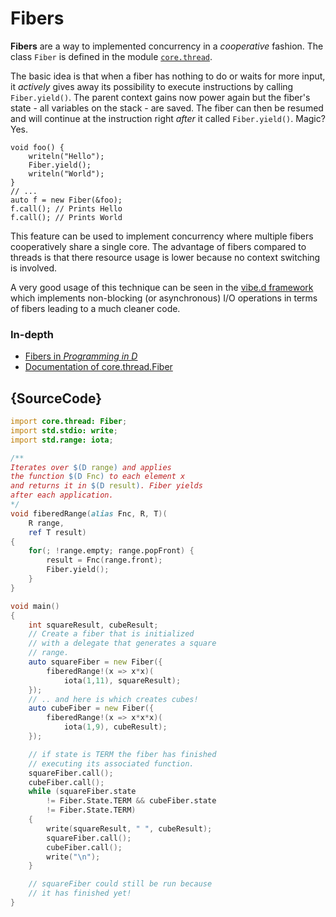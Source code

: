 # Fibers

**Fibers** are a way to implemented concurrency
in a *cooperative* fashion. The class `Fiber`
is defined in the module [`core.thread`](https://dlang.org/phobos/core_thread.html).

The basic idea is that when a fiber
has nothing to do or waits for more input, it
*actively* gives away its possibility to
execute instructions by calling `Fiber.yield()`.
The parent context gains now power again but the
fiber's state - all variables on the stack - are
saved. The fiber can then be resumed
and will continue at the instruction right *after*
it called `Fiber.yield()`. Magic? Yes.

    void foo() {
        writeln("Hello");
        Fiber.yield();
        writeln("World");
    }
    // ...
    auto f = new Fiber(&foo);
    f.call(); // Prints Hello
    f.call(); // Prints World

This feature can be used to implement concurrency
where multiple fibers cooperatively share a single
core. The advantage of fibers compared to threads is
that there resource usage is lower because
no context switching is involved.

A very good usage of this technique can be seen in
the [vibe.d framework](http://vibed.org) which implements
non-blocking (or asynchronous) I/O operations
in terms of fibers leading to a much cleaner
code.

### In-depth

- [Fibers in _Programming in D_](http://ddili.org/ders/d.en/fibers.html)
- [Documentation of core.thread.Fiber](https://dlang.org/library/core/thread/fiber.html)

## {SourceCode}

```d
import core.thread: Fiber;
import std.stdio: write;
import std.range: iota;

/**
Iterates over $(D range) and applies
the function $(D Fnc) to each element x
and returns it in $(D result). Fiber yields
after each application.
*/
void fiberedRange(alias Fnc, R, T)(
    R range,
    ref T result)
{
    for(; !range.empty; range.popFront) {
        result = Fnc(range.front);
        Fiber.yield();
    }
}

void main()
{
    int squareResult, cubeResult;
    // Create a fiber that is initialized
    // with a delegate that generates a square
    // range.
    auto squareFiber = new Fiber({
        fiberedRange!(x => x*x)(
            iota(1,11), squareResult);
    });
    // .. and here is which creates cubes!
    auto cubeFiber = new Fiber({
        fiberedRange!(x => x*x*x)(
            iota(1,9), cubeResult);
    });

    // if state is TERM the fiber has finished
    // executing its associated function.
    squareFiber.call();
    cubeFiber.call();
    while (squareFiber.state
        != Fiber.State.TERM && cubeFiber.state
        != Fiber.State.TERM)
    {
        write(squareResult, " ", cubeResult);
        squareFiber.call();
        cubeFiber.call();
        write("\n");
    }

    // squareFiber could still be run because
    // it has finished yet!
}
```
